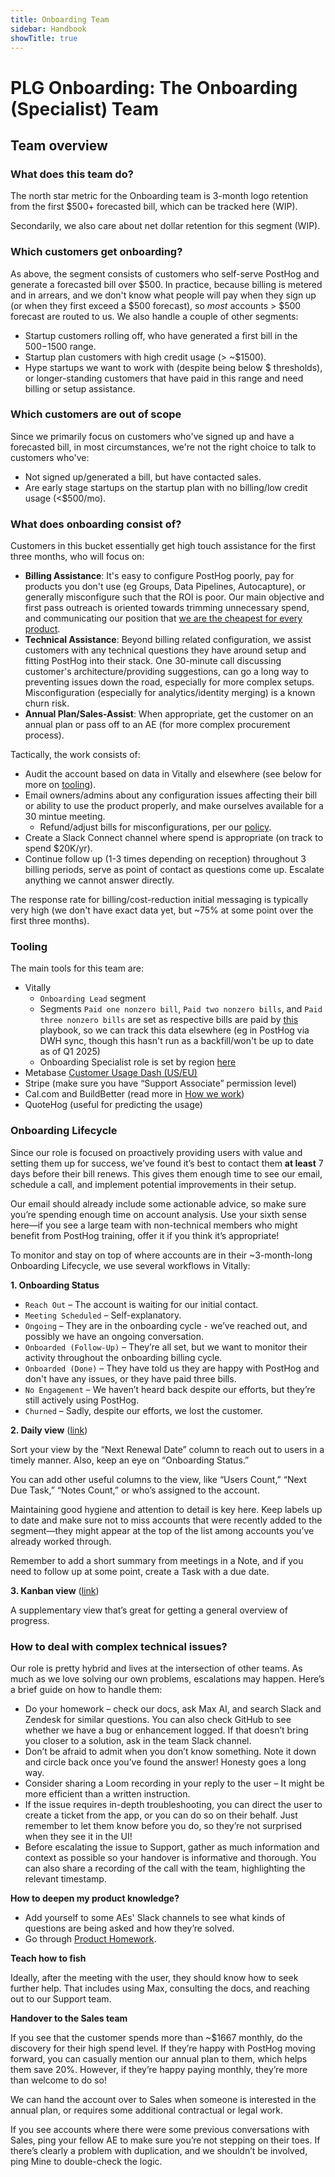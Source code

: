 ```yaml
---
title: Onboarding Team
sidebar: Handbook
showTitle: true
---
```


# PLG Onboarding: The Onboarding (Specialist) Team


## Team overview

### What does this team do?

The north star metric for the Onboarding team is 3-month logo retention from the first $500+ forecasted bill, which can be tracked here (WIP).

Secondarily, we also care about net dollar retention for this segment (WIP).

### Which customers get onboarding?

As above, the segment consists of customers who self-serve PostHog and generate a forecasted bill over $500. In practice, because billing is metered and in arrears, and we don't know what people will pay when they sign up (or when they first exceed a $500 forecast), so _most_ accounts > $500 forecast are routed to us. We also handle a couple of other segments:

- Startup customers rolling off, who have generated a first bill in the $500-$1500 range.
- Startup plan customers with high credit usage (> ~$1500).
- Hype startups we want to work with (despite being below $ thresholds), or longer-standing customers that have paid in this range and need billing or setup assistance.

### Which customers are out of scope

Since we primarily focus on customers who've signed up and have a forecasted bill, in most circumstances, we're not the right choice to talk to customers who've:

- Not signed up/generated a bill, but have contacted sales.
- Are early stage startups on the startup plan with no billing/low credit usage (<$500/mo).

### What does onboarding consist of?

Customers in this bucket essentially get high touch assistance for the first three months, who will focus on:

- **Billing Assistance**: It's easy to configure PostHog poorly, pay for products you don't use (eg Groups, Data Pipelines, Autocapture), or generally misconfigure such that the ROI is poor. Our main objective and first pass outreach is oriented towards trimming unnecessary spend, and communicating our position that [we are the cheapest for every product](/why).
- **Technical Assistance**: Beyond billing related configuration, we assist customers with any technical questions they have around setup and fitting PostHog into their stack. One 30-minute call discussing customer's architecture/providing suggestions, can go a long way to preventing issues down the road, especially for more complex setups. Misconfiguration (especially for analytics/identity merging) is a known churn risk.
- **Annual Plan/Sales-Assist**: When appropriate, get the customer on an annual plan or pass off to an AE (for more complex procurement process).

Tactically, the work consists of: 
- Audit the account based on data in Vitally and elsewhere (see below for more on [tooling](#tooling)). 
- Email owners/admins about any configuration issues affecting their bill or ability to use the product properly, and make ourselves available for a 30 mintue meeting.
  - Refund/adjust bills for misconfigurations, per our [policy](/handbook/growth/sales/refunds).
- Create a Slack Connect channel where spend is appropriate (on track to spend $20K/yr).
- Continue follow up (1-3 times depending on reception) throughout 3 billing periods, serve as point of contact as questions come up. Escalate anything we cannot answer directly.  

The response rate for billing/cost-reduction initial messaging is typically very high (we don't have exact data yet, but ~75% at some point over the first three months).

### Tooling

The main tools for this team are:

- Vitally
  - `Onboarding Lead` segment
  - Segments `Paid one nonzero bill`, `Paid two nonzero bills`, and `Paid three nonzero bills` are set as respective bills are paid by [this](https://posthog.vitally-eu.io/settings/playbooks/f6f3c9e0-2dc5-4560-8653-63d143816293) playbook, so we can track this data elsewhere (eg in PostHog via DWH sync, though this hasn't run as a backfill/won't be up to date as of Q1 2025)
  - Onboarding Specialist role is set by region [here](https://posthog.vitally-eu.io/settings/playbooks/50120bc6-98ae-4fc2-af38-7374ba424474)
- Metabase [Customer Usage Dash (US/EU)](https://metabase.prod-us.posthog.dev/dashboard/139-customer-usage-breakdown?organization_id=&project_id=&lookback_days=30)
- Stripe (make sure you have “Support Associate” permission level)
- Cal.com and BuildBetter (read more in [How we work](https://posthog.com/handbook/growth/sales/how-we-work#tools-we-use))
- QuoteHog (useful for predicting the usage)

### Onboarding Lifecycle

Since our role is focused on proactively providing users with value and setting them up for success, we’ve found it’s best to contact them **at least** 7 days before their bill renews. This gives them enough time to see our email, schedule a call, and implement potential improvements in their setup.

Our email should already include some actionable advice, so make sure you’re spending enough time on account analysis. Use your sixth sense here—if you see a large team with non-technical members who might benefit from PostHog training, offer it if you think it’s appropriate!

To monitor and stay on top of where accounts are in their ~3-month-long Onboarding Lifecycle, we use several workflows in Vitally:

**1. Onboarding Status**

- `Reach Out` – The account is waiting for our initial contact.
- `Meeting Scheduled` – Self-explanatory.
- `Ongoing` – They are in the onboarding cycle - we’ve reached out, and possibly we have an ongoing conversation.
- `Onboarded (Follow-Up)` – They’re all set, but we want to monitor their activity throughout the onboarding billing cycle.
- `Onboarded (Done)` – They have told us they are happy with PostHog and don't have any issues, or they have paid three bills.
- `No Engagement` – We haven’t heard back despite our efforts, but they’re still actively using PostHog.
- `Churned` – Sadly, despite our efforts, we lost the customer.

**2. Daily view** ([link](https://posthog.vitally-eu.io/hubs/152ccd4c-c7b2-4508-865b-b08fea5c3dc6/d08c5202-bdcd-40b8-aba7-5746c340a35b))

Sort your view by the “Next Renewal Date” column to reach out to users in a timely manner. Also, keep an eye on “Onboarding Status.”

You can add other useful columns to the view, like “Users Count,” “Next Due Task,” “Notes Count,” or who’s assigned to the account.

Maintaining good hygiene and attention to detail is key here. Keep labels up to date and make sure not to miss accounts that were recently added to the segment—they might appear at the top of the list among accounts you’ve already worked through.

Remember to add a short summary from meetings in a Note, and if you need to follow up at some point, create a Task with a due date.

**3. Kanban view** ([link](https://posthog.vitally-eu.io/hubs/fcbd959f-4b0e-4786-9c37-8a1d9fc4f634/5dca462e-a6d2-4710-a8f8-a2f4b492569c ))

A supplementary view that’s great for getting a general overview of progress.
   
### How to deal with complex technical issues?

Our role is pretty hybrid and lives at the intersection of other teams. As much as we love solving our own problems, escalations may happen. Here’s a brief guide on how to handle them:

- Do your homework – check our docs, ask Max AI, and search Slack and Zendesk for similar questions. You can also check GitHub to see whether we have a bug or enhancement logged. If that doesn’t bring you closer to a solution, ask in the team Slack channel.
- Don’t be afraid to admit when you don’t know something. Note it down and circle back once you’ve found the answer! Honesty goes a long way.
- Consider sharing a Loom recording in your reply to the user – It might be more efficient than a written instruction.
- If the issue requires in-depth troubleshooting, you can direct the user to create a ticket from the app, or you can do so on their behalf. Just remember to let them know before you do, so they’re not surprised when they see it in the UI!
- Before escalating the issue to Support, gather as much information and context as possible so your handover is informative and thorough. You can also share a recording of the call with the team, highlighting the relevant timestamp.

**How to deepen my product knowledge?**

- Add yourself to some AEs' Slack channels to see what kinds of questions are being asked and how they’re solved.
- Go through [Product Homework](https://docs.google.com/document/d/1x8fnUUi5bDGeSYQl_E-_fViuNxi7j_tC0YwhLC5lwv0/edit?tab=t.0#heading=h.cioukeluttdh).

**Teach how to fish**

Ideally, after the meeting with the user, they should know how to seek further help. That includes using Max, consulting the docs, and reaching out to our Support team.

**Handover to the Sales team**

If you see that the customer spends more than ~$1667 monthly, do the discovery for their high spend level. If they’re happy with PostHog moving forward, you can casually mention our annual plan to them, which helps them save 20%. However, if they’re happy paying monthly, they’re more than welcome to do so! 

We can hand the account over to Sales when someone is interested in the annual plan, or requires some additional contractual or legal work. 

If you see accounts where there were some previous conversations with Sales, ping your fellow AE to make sure you’re not stepping on their toes. If there’s clearly a problem with duplication, and we shouldn’t be involved, ping Mine to double-check the logic. 

